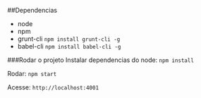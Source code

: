 ##Dependencias
- node
- npm
- grunt-cli `npm install grunt-cli -g`
- babel-cli `npm install babel-cli -g`

###Rodar o projeto
Instalar dependencias do node: `npm install`

Rodar: `npm start`

Acesse: `http://localhost:4001`
